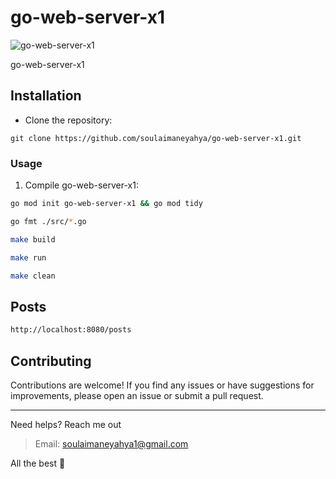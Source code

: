 # go-web-server-x1

<img alt="go-web-server-x1" />

go-web-server-x1

## Installation

- Clone the repository:

```shell
git clone https://github.com/soulaimaneyahya/go-web-server-x1.git
```

### Usage

1. Compile go-web-server-x1:

```sh
go mod init go-web-server-x1 && go mod tidy
```

```sh
go fmt ./src/*.go
```

```sh
make build
```

```sh
make run
```

```sh
make clean
```

## Posts

```sh
http://localhost:8080/posts
```

## Contributing

Contributions are welcome! If you find any issues or have suggestions for improvements, please open an issue or submit a pull request.

----- 
Need helps? Reach me out

> Email: soulaimaneyahya1@gmail.com

All the best :beer:
